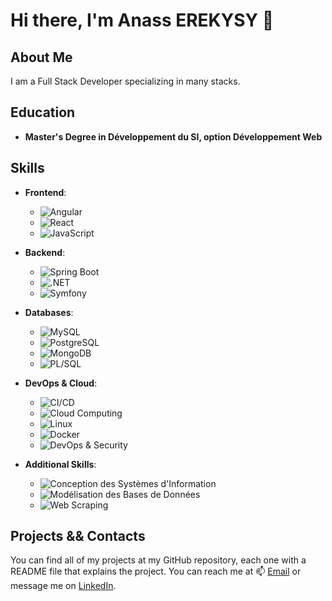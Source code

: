 # Hi there, I'm Anass EREKYSY 👋

## About Me
I am a Full Stack Developer specializing in many stacks.

## Education
- **Master's Degree in Développement du SI, option Développement Web**

## Skills

- **Frontend**:
  - ![Angular](https://img.shields.io/badge/-Angular-DD0031?logo=angular&logoColor=white&style=for-the-badge)
  - ![React](https://img.shields.io/badge/-React-61DAFB?logo=react&logoColor=white&style=for-the-badge)
  - ![JavaScript](https://img.shields.io/badge/-JavaScript-F7DF1E?logo=javascript&logoColor=black&style=for-the-badge)

- **Backend**:
  - ![Spring Boot](https://img.shields.io/badge/-Spring%20Boot-6DB33F?logo=spring-boot&logoColor=white&style=for-the-badge)
  - ![.NET](https://img.shields.io/badge/-.NET-512BD4?logo=dotnet&logoColor=white&style=for-the-badge)
  - ![Symfony](https://img.shields.io/badge/-Symfony-000000?logo=symfony&logoColor=white&style=for-the-badge)

- **Databases**:
  - ![MySQL](https://img.shields.io/badge/-MySQL-4479A1?logo=mysql&logoColor=white&style=for-the-badge)
  - ![PostgreSQL](https://img.shields.io/badge/-PostgreSQL-336791?logo=postgresql&logoColor=white&style=for-the-badge)
  - ![MongoDB](https://img.shields.io/badge/-MongoDB-47A248?logo=mongodb&logoColor=white&style=for-the-badge)
  - ![PL/SQL](https://img.shields.io/badge/-PL/SQL-4479A1?logo=oracle&logoColor=white&style=for-the-badge)

- **DevOps & Cloud**:
  - ![CI/CD](https://img.shields.io/badge/-CI/CD-007ACC?logo=githubactions&logoColor=white&style=for-the-badge)
  - ![Cloud Computing](https://img.shields.io/badge/-Cloud%20Computing-4285F4?logo=google-cloud&logoColor=white&style=for-the-badge)
  - ![Linux](https://img.shields.io/badge/-Linux-FCC624?logo=linux&logoColor=black&style=for-the-badge)
  - ![Docker](https://img.shields.io/badge/-Docker-2496ED?logo=docker&logoColor=white&style=for-the-badge)
  - ![DevOps & Security](https://img.shields.io/badge/-DevOps%20&%20Security-7D3F6D?logo=devops&logoColor=white&style=for-the-badge)

- **Additional Skills**:
  - ![Conception des Systèmes d'Information](https://img.shields.io/badge/-Conception%20des%20SI-6C7B8B?style=for-the-badge)
  - ![Modélisation des Bases de Données](https://img.shields.io/badge/-Mod%C3%A9lisation%20des%20Bases%20de%20Donn%C3%A9es-5A2D81?style=for-the-badge)
  - ![Web Scraping](https://img.shields.io/badge/-Web%20Scraping-FF5733?logo=scrapy&logoColor=white&style=for-the-badge)


## Projects && Contacts
You can find all of my projects at my GitHub repository, each one with a README file that explains the project. You can reach me at 📫 [Email](mailto:ereanass@gmail.com) or message me on [LinkedIn](https://www.linkedin.com/in/anass-erekysy-5a8939204/).
